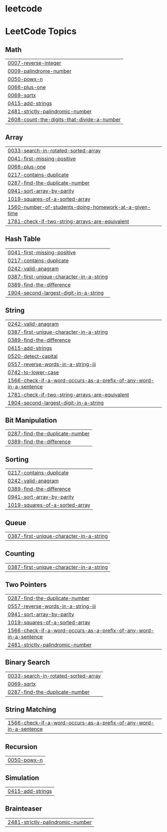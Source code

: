 # leetcode
<!---LeetCode Topics Start-->
# LeetCode Topics
## Math
|  |
| ------- |
| [0007-reverse-integer](https://github.com/ramees27/leetcode/tree/master/0007-reverse-integer) |
| [0009-palindrome-number](https://github.com/ramees27/leetcode/tree/master/0009-palindrome-number) |
| [0050-powx-n](https://github.com/ramees27/leetcode/tree/master/0050-powx-n) |
| [0066-plus-one](https://github.com/ramees27/leetcode/tree/master/0066-plus-one) |
| [0069-sqrtx](https://github.com/ramees27/leetcode/tree/master/0069-sqrtx) |
| [0415-add-strings](https://github.com/ramees27/leetcode/tree/master/0415-add-strings) |
| [2481-strictly-palindromic-number](https://github.com/ramees27/leetcode/tree/master/2481-strictly-palindromic-number) |
| [2608-count-the-digits-that-divide-a-number](https://github.com/ramees27/leetcode/tree/master/2608-count-the-digits-that-divide-a-number) |
## Array
|  |
| ------- |
| [0033-search-in-rotated-sorted-array](https://github.com/ramees27/leetcode/tree/master/0033-search-in-rotated-sorted-array) |
| [0041-first-missing-positive](https://github.com/ramees27/leetcode/tree/master/0041-first-missing-positive) |
| [0066-plus-one](https://github.com/ramees27/leetcode/tree/master/0066-plus-one) |
| [0217-contains-duplicate](https://github.com/ramees27/leetcode/tree/master/0217-contains-duplicate) |
| [0287-find-the-duplicate-number](https://github.com/ramees27/leetcode/tree/master/0287-find-the-duplicate-number) |
| [0941-sort-array-by-parity](https://github.com/ramees27/leetcode/tree/master/0941-sort-array-by-parity) |
| [1019-squares-of-a-sorted-array](https://github.com/ramees27/leetcode/tree/master/1019-squares-of-a-sorted-array) |
| [1560-number-of-students-doing-homework-at-a-given-time](https://github.com/ramees27/leetcode/tree/master/1560-number-of-students-doing-homework-at-a-given-time) |
| [1781-check-if-two-string-arrays-are-equivalent](https://github.com/ramees27/leetcode/tree/master/1781-check-if-two-string-arrays-are-equivalent) |
## Hash Table
|  |
| ------- |
| [0041-first-missing-positive](https://github.com/ramees27/leetcode/tree/master/0041-first-missing-positive) |
| [0217-contains-duplicate](https://github.com/ramees27/leetcode/tree/master/0217-contains-duplicate) |
| [0242-valid-anagram](https://github.com/ramees27/leetcode/tree/master/0242-valid-anagram) |
| [0387-first-unique-character-in-a-string](https://github.com/ramees27/leetcode/tree/master/0387-first-unique-character-in-a-string) |
| [0389-find-the-difference](https://github.com/ramees27/leetcode/tree/master/0389-find-the-difference) |
| [1904-second-largest-digit-in-a-string](https://github.com/ramees27/leetcode/tree/master/1904-second-largest-digit-in-a-string) |
## String
|  |
| ------- |
| [0242-valid-anagram](https://github.com/ramees27/leetcode/tree/master/0242-valid-anagram) |
| [0387-first-unique-character-in-a-string](https://github.com/ramees27/leetcode/tree/master/0387-first-unique-character-in-a-string) |
| [0389-find-the-difference](https://github.com/ramees27/leetcode/tree/master/0389-find-the-difference) |
| [0415-add-strings](https://github.com/ramees27/leetcode/tree/master/0415-add-strings) |
| [0520-detect-capital](https://github.com/ramees27/leetcode/tree/master/0520-detect-capital) |
| [0557-reverse-words-in-a-string-iii](https://github.com/ramees27/leetcode/tree/master/0557-reverse-words-in-a-string-iii) |
| [0742-to-lower-case](https://github.com/ramees27/leetcode/tree/master/0742-to-lower-case) |
| [1566-check-if-a-word-occurs-as-a-prefix-of-any-word-in-a-sentence](https://github.com/ramees27/leetcode/tree/master/1566-check-if-a-word-occurs-as-a-prefix-of-any-word-in-a-sentence) |
| [1781-check-if-two-string-arrays-are-equivalent](https://github.com/ramees27/leetcode/tree/master/1781-check-if-two-string-arrays-are-equivalent) |
| [1904-second-largest-digit-in-a-string](https://github.com/ramees27/leetcode/tree/master/1904-second-largest-digit-in-a-string) |
## Bit Manipulation
|  |
| ------- |
| [0287-find-the-duplicate-number](https://github.com/ramees27/leetcode/tree/master/0287-find-the-duplicate-number) |
| [0389-find-the-difference](https://github.com/ramees27/leetcode/tree/master/0389-find-the-difference) |
## Sorting
|  |
| ------- |
| [0217-contains-duplicate](https://github.com/ramees27/leetcode/tree/master/0217-contains-duplicate) |
| [0242-valid-anagram](https://github.com/ramees27/leetcode/tree/master/0242-valid-anagram) |
| [0389-find-the-difference](https://github.com/ramees27/leetcode/tree/master/0389-find-the-difference) |
| [0941-sort-array-by-parity](https://github.com/ramees27/leetcode/tree/master/0941-sort-array-by-parity) |
| [1019-squares-of-a-sorted-array](https://github.com/ramees27/leetcode/tree/master/1019-squares-of-a-sorted-array) |
## Queue
|  |
| ------- |
| [0387-first-unique-character-in-a-string](https://github.com/ramees27/leetcode/tree/master/0387-first-unique-character-in-a-string) |
## Counting
|  |
| ------- |
| [0387-first-unique-character-in-a-string](https://github.com/ramees27/leetcode/tree/master/0387-first-unique-character-in-a-string) |
## Two Pointers
|  |
| ------- |
| [0287-find-the-duplicate-number](https://github.com/ramees27/leetcode/tree/master/0287-find-the-duplicate-number) |
| [0557-reverse-words-in-a-string-iii](https://github.com/ramees27/leetcode/tree/master/0557-reverse-words-in-a-string-iii) |
| [0941-sort-array-by-parity](https://github.com/ramees27/leetcode/tree/master/0941-sort-array-by-parity) |
| [1019-squares-of-a-sorted-array](https://github.com/ramees27/leetcode/tree/master/1019-squares-of-a-sorted-array) |
| [1566-check-if-a-word-occurs-as-a-prefix-of-any-word-in-a-sentence](https://github.com/ramees27/leetcode/tree/master/1566-check-if-a-word-occurs-as-a-prefix-of-any-word-in-a-sentence) |
| [2481-strictly-palindromic-number](https://github.com/ramees27/leetcode/tree/master/2481-strictly-palindromic-number) |
## Binary Search
|  |
| ------- |
| [0033-search-in-rotated-sorted-array](https://github.com/ramees27/leetcode/tree/master/0033-search-in-rotated-sorted-array) |
| [0069-sqrtx](https://github.com/ramees27/leetcode/tree/master/0069-sqrtx) |
| [0287-find-the-duplicate-number](https://github.com/ramees27/leetcode/tree/master/0287-find-the-duplicate-number) |
## String Matching
|  |
| ------- |
| [1566-check-if-a-word-occurs-as-a-prefix-of-any-word-in-a-sentence](https://github.com/ramees27/leetcode/tree/master/1566-check-if-a-word-occurs-as-a-prefix-of-any-word-in-a-sentence) |
## Recursion
|  |
| ------- |
| [0050-powx-n](https://github.com/ramees27/leetcode/tree/master/0050-powx-n) |
## Simulation
|  |
| ------- |
| [0415-add-strings](https://github.com/ramees27/leetcode/tree/master/0415-add-strings) |
## Brainteaser
|  |
| ------- |
| [2481-strictly-palindromic-number](https://github.com/ramees27/leetcode/tree/master/2481-strictly-palindromic-number) |
<!---LeetCode Topics End-->